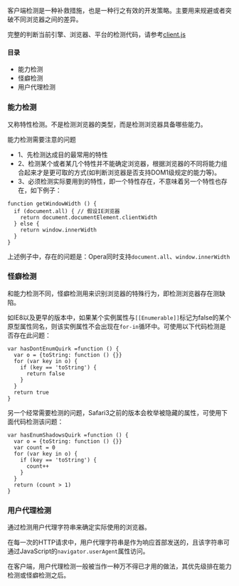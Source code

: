 客户端检测是一种补救措施，也是一种行之有效的开发策略。主要用来规避或者突破不同浏览器之间的差异。

完整的判断当前引擎、浏览器、平台的检测代码，请参考[client.js](https://github.com/junruchen/junruchen.github.io/tree/master/tool/client)

#### 目录
- 能力检测
- 怪癖检测
- 用户代理检测

### 能力检测
又称特性检测。不是检测浏览器的类型，而是检测浏览器具备哪些能力。

能力检测需要注意的问题
- 1、先检测达成目的最常用的特性
- 2、检测某个或者某几个特性并不能确定浏览器，根据浏览器的不同将能力组合起来才是更可取的方式(如判断浏览器是否支持DOM1级规定的能力等)。
- 3、必须检测实际要用到的特性，即一个特性存在，不意味着另一个特性也存在，如下例子：

```
function getWindowWidth () {
  if (document.all) { // 假设IE浏览器
    return document.documentElement.clientWidth
  } else {
    return window.innerWidth
  }
}
```
上述例子中，存在的问题是：Opera同时支持`document.all`、`window.innerWidth`

### 怪癖检测
和能力检测不同，怪癖检测用来识别浏览器的特殊行为，即检测浏览器存在测缺陷。

如IE8以及更早的版本中，如果某个实例属性与`[[Enumerable]]`标记为false的某个原型属性同名，则该实例属性不会出现在`for-in`循环中。可使用以下代码检测是否存在此问题：
```
var hasDontEnumQuirk =function () {
  var o = {toString: function () {}}
  for (var key in o) {
    if (key == 'toString') {
      return false
    }
  }
  return true
}
```

另一个经常需要检测的问题，Safari3之前的版本会枚举被隐藏的属性，可使用下面代码检测该问题：
```
var hasEnumShadowsQuirk =function () {
  var o = {toString: function () {}}
  var count = 0
  for (var key in o) {
    if (key == 'toString') {
      count++
    }
  }
  return (count > 1)
}
```

### 用户代理检测
通过检测用户代理字符串来确定实际使用的浏览器。

在每一次的HTTP请求中，用户代理字符串是作为响应首部发送的，且该字符串可通过JavaScript的`navigator.userAgent`属性访问。

在客户端，用户代理检测一般被当作一种万不得已才用的做法，其优先级排在能力检测或怪癖检测之后。